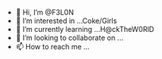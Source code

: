 - 👋 Hi, I’m @F3L0N
- 👀 I’m interested in ...Coke/Girls 
- 🌱 I’m currently learning ...H@ckTheW0RlD
- 💞️ I’m looking to collaborate on ...
- 📫 How to reach me ...

<!---
cloudkiraly/cloudkiraly is a ✨ special ✨ repository because its `README.md` (this file) appears on your GitHub profile.
You can click the Preview link to take a look at your changes.
--->
